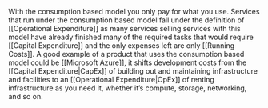 With the consumption based model you only pay for what you use. Services that run under the consumption based model fall under the definition of [[Operational Expenditure]] as many services selling services with this model have already finished many of the required tasks that would require [[Capital Expenditure]] and the only expenses left are only [[Running Costs]]. A good example of a product that uses the consumption based model could be [[Microsoft Azure]], it shifts development costs from the [[Capital Expenditure|CapEx]] of building out and maintaining infrastructure and facilities to an [[Operational Expenditure|OpEx]] of renting infrastructure as you need it, whether it’s compute, storage, networking, and so on.